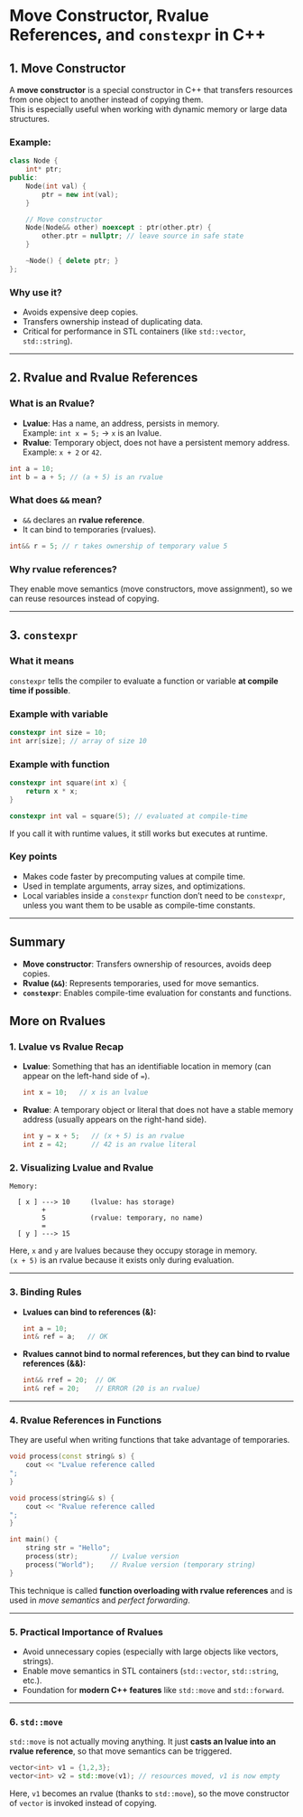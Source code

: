 
# Move Constructor, Rvalue References, and `constexpr` in C++

## 1. Move Constructor

A **move constructor** is a special constructor in C++ that transfers resources from one object to another instead of copying them.  
This is especially useful when working with dynamic memory or large data structures.

### Example:
```cpp
class Node {
    int* ptr;
public:
    Node(int val) {
        ptr = new int(val);
    }

    // Move constructor
    Node(Node&& other) noexcept : ptr(other.ptr) {
        other.ptr = nullptr; // leave source in safe state
    }

    ~Node() { delete ptr; }
};
```

### Why use it?
- Avoids expensive deep copies.
- Transfers ownership instead of duplicating data.
- Critical for performance in STL containers (like `std::vector`, `std::string`).

---

## 2. Rvalue and Rvalue References

### What is an Rvalue?
- **Lvalue**: Has a name, an address, persists in memory.  
  Example: `int x = 5;` → `x` is an lvalue.
- **Rvalue**: Temporary object, does not have a persistent memory address.  
  Example: `x + 2` or `42`.

```cpp
int a = 10;
int b = a + 5; // (a + 5) is an rvalue
```

### What does `&&` mean?
- `&&` declares an **rvalue reference**.
- It can bind to temporaries (rvalues).

```cpp
int&& r = 5; // r takes ownership of temporary value 5
```

### Why rvalue references?
They enable move semantics (move constructors, move assignment), so we can reuse resources instead of copying.

---

## 3. `constexpr`

### What it means
`constexpr` tells the compiler to evaluate a function or variable **at compile time if possible**.

### Example with variable
```cpp
constexpr int size = 10;
int arr[size]; // array of size 10
```

### Example with function
```cpp
constexpr int square(int x) {
    return x * x;
}

constexpr int val = square(5); // evaluated at compile-time
```

If you call it with runtime values, it still works but executes at runtime.

### Key points
- Makes code faster by precomputing values at compile time.
- Used in template arguments, array sizes, and optimizations.
- Local variables inside a `constexpr` function don’t need to be `constexpr`, unless you want them to be usable as compile-time constants.

---

## Summary
- **Move constructor**: Transfers ownership of resources, avoids deep copies.  
- **Rvalue (`&&`)**: Represents temporaries, used for move semantics.  
- **`constexpr`**: Enables compile-time evaluation for constants and functions.

## More on Rvalues

### 1. Lvalue vs Rvalue Recap
- **Lvalue**: Something that has an identifiable location in memory (can appear on the left-hand side of `=`).
  ```cpp
  int x = 10;   // x is an lvalue
  ```

- **Rvalue**: A temporary object or literal that does not have a stable memory address (usually appears on the right-hand side).
  ```cpp
  int y = x + 5;   // (x + 5) is an rvalue
  int z = 42;      // 42 is an rvalue literal
  ```

### 2. Visualizing Lvalue and Rvalue

```
Memory:

  [ x ] ---> 10     (lvalue: has storage)
        +
        5           (rvalue: temporary, no name)
        =
  [ y ] ---> 15
```

Here, `x` and `y` are lvalues because they occupy storage in memory.  
`(x + 5)` is an rvalue because it exists only during evaluation.

---

### 3. Binding Rules

- **Lvalues can bind to references (&):**
  ```cpp
  int a = 10;
  int& ref = a;   // OK
  ```

- **Rvalues cannot bind to normal references, but they can bind to rvalue references (&&):**
  ```cpp
  int&& rref = 20;  // OK
  int& ref = 20;    // ERROR (20 is an rvalue)
  ```

---

### 4. Rvalue References in Functions

They are useful when writing functions that take advantage of temporaries.

```cpp
void process(const string& s) {
    cout << "Lvalue reference called
";
}

void process(string&& s) {
    cout << "Rvalue reference called
";
}

int main() {
    string str = "Hello";
    process(str);        // Lvalue version
    process("World");    // Rvalue version (temporary string)
}
```

This technique is called **function overloading with rvalue references** and is used in *move semantics* and *perfect forwarding*.

---

### 5. Practical Importance of Rvalues
- Avoid unnecessary copies (especially with large objects like vectors, strings).
- Enable move semantics in STL containers (`std::vector`, `std::string`, etc.).
- Foundation for **modern C++ features** like `std::move` and `std::forward`.

---

### 6. `std::move`

`std::move` is not actually moving anything. It just **casts an lvalue into an rvalue reference**, so that move semantics can be triggered.

```cpp
vector<int> v1 = {1,2,3};
vector<int> v2 = std::move(v1); // resources moved, v1 is now empty
```

Here, `v1` becomes an rvalue (thanks to `std::move`), so the move constructor of `vector` is invoked instead of copying.
